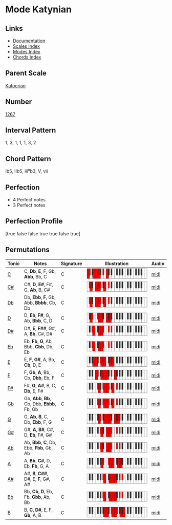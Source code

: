 # Mode Katynian

## Links

- [Documentation](README.md)
- [Scales Index](Scales.md)
- [Modes Index](Modes.md)
- [Chords Index](Chords.md)

## Parent Scale

[Katocrian](ScaleKatocrian.md)

## Number

[1267](https://ianring.com/musictheory/scales/1267)

## Interval Pattern

1, 3, 1, 1, 1, 3, 2

## Chord Pattern

Ib5, IIb5, iii⁰b3, V, vii

## Perfection

- 4 Perfect notes
- 3 Perfect notes

## Perfection Profile

[true false false true true false true]

## Permutations

| Tonic | Notes | Signature | Illustration | Audio |
|-------|-------|-----------|--------------|-------|
| [C](ModeCNaturalKatynian.md) | C, **Db**, **E**, F, Gb, **Abb**, Bb, C | C | ![CNaturalKatynian](ModeCNaturalKatynian.png) | [midi](https://github.com/edipermadi/music/blob/main/docs/ModeCNaturalKatynian.mid?raw=true) |
| [C#](ModeCSharpKatynian.md) | C#, **D**, **E#**, F#, G, **Ab**, B, C# | C | ![CSharpKatynian](ModeCSharpKatynian.png) | [midi](https://github.com/edipermadi/music/blob/main/docs/ModeCSharpKatynian.mid?raw=true) |
| [Db](ModeDFlatKatynian.md) | Db, **Ebb**, **F**, Gb, Abb, **Bbbb**, Cb, Db | C | ![DFlatKatynian](ModeDFlatKatynian.png) | [midi](https://github.com/edipermadi/music/blob/main/docs/ModeDFlatKatynian.mid?raw=true) |
| [D](ModeDNaturalKatynian.md) | D, **Eb**, **F#**, G, Ab, **Bbb**, C, D | C | ![DNaturalKatynian](ModeDNaturalKatynian.png) | [midi](https://github.com/edipermadi/music/blob/main/docs/ModeDNaturalKatynian.mid?raw=true) |
| [D#](ModeDSharpKatynian.md) | D#, **E**, **F##**, G#, A, **Bb**, C#, D# | C | ![DSharpKatynian](ModeDSharpKatynian.png) | [midi](https://github.com/edipermadi/music/blob/main/docs/ModeDSharpKatynian.mid?raw=true) |
| [Eb](ModeEFlatKatynian.md) | Eb, **Fb**, **G**, Ab, Bbb, **Cbb**, Db, Eb | C | ![EFlatKatynian](ModeEFlatKatynian.png) | [midi](https://github.com/edipermadi/music/blob/main/docs/ModeEFlatKatynian.mid?raw=true) |
| [E](ModeENaturalKatynian.md) | E, **F**, **G#**, A, Bb, **Cb**, D, E | C | ![ENaturalKatynian](ModeENaturalKatynian.png) | [midi](https://github.com/edipermadi/music/blob/main/docs/ModeENaturalKatynian.mid?raw=true) |
| [F](ModeFNaturalKatynian.md) | F, **Gb**, **A**, Bb, Cb, **Dbb**, Eb, F | C | ![FNaturalKatynian](ModeFNaturalKatynian.png) | [midi](https://github.com/edipermadi/music/blob/main/docs/ModeFNaturalKatynian.mid?raw=true) |
| [F#](ModeFSharpKatynian.md) | F#, **G**, **A#**, B, C, **Db**, E, F# | C | ![FSharpKatynian](ModeFSharpKatynian.png) | [midi](https://github.com/edipermadi/music/blob/main/docs/ModeFSharpKatynian.mid?raw=true) |
| [Gb](ModeGFlatKatynian.md) | Gb, **Abb**, **Bb**, Cb, Dbb, **Ebbb**, Fb, Gb | C | ![GFlatKatynian](ModeGFlatKatynian.png) | [midi](https://github.com/edipermadi/music/blob/main/docs/ModeGFlatKatynian.mid?raw=true) |
| [G](ModeGNaturalKatynian.md) | G, **Ab**, **B**, C, Db, **Ebb**, F, G | C | ![GNaturalKatynian](ModeGNaturalKatynian.png) | [midi](https://github.com/edipermadi/music/blob/main/docs/ModeGNaturalKatynian.mid?raw=true) |
| [G#](ModeGSharpKatynian.md) | G#, **A**, **B#**, C#, D, **Eb**, F#, G# | C | ![GSharpKatynian](ModeGSharpKatynian.png) | [midi](https://github.com/edipermadi/music/blob/main/docs/ModeGSharpKatynian.mid?raw=true) |
| [Ab](ModeAFlatKatynian.md) | Ab, **Bbb**, **C**, Db, Ebb, **Fbb**, Gb, Ab | C | ![AFlatKatynian](ModeAFlatKatynian.png) | [midi](https://github.com/edipermadi/music/blob/main/docs/ModeAFlatKatynian.mid?raw=true) |
| [A](ModeANaturalKatynian.md) | A, **Bb**, **C#**, D, Eb, **Fb**, G, A | C | ![ANaturalKatynian](ModeANaturalKatynian.png) | [midi](https://github.com/edipermadi/music/blob/main/docs/ModeANaturalKatynian.mid?raw=true) |
| [A#](ModeASharpKatynian.md) | A#, **B**, **C##**, D#, E, **F**, G#, A# | C | ![ASharpKatynian](ModeASharpKatynian.png) | [midi](https://github.com/edipermadi/music/blob/main/docs/ModeASharpKatynian.mid?raw=true) |
| [Bb](ModeBFlatKatynian.md) | Bb, **Cb**, **D**, Eb, Fb, **Gbb**, Ab, Bb | C | ![BFlatKatynian](ModeBFlatKatynian.png) | [midi](https://github.com/edipermadi/music/blob/main/docs/ModeBFlatKatynian.mid?raw=true) |
| [B](ModeBNaturalKatynian.md) | B, **C**, **D#**, E, F, **Gb**, A, B | C | ![BNaturalKatynian](ModeBNaturalKatynian.png) | [midi](https://github.com/edipermadi/music/blob/main/docs/ModeBNaturalKatynian.mid?raw=true) |
